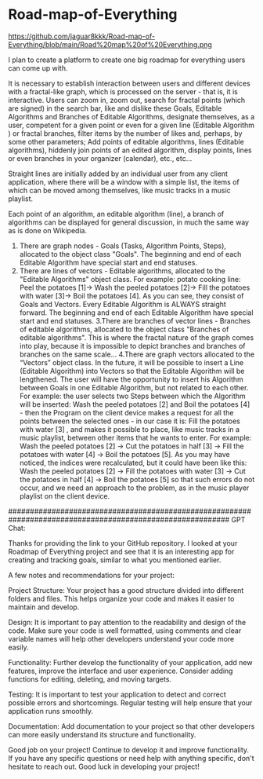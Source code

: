 # Road-map-of-Everything
https://github.com/jaguar8kkk/Road-map-of-Everything/blob/main/Road%20map%20of%20Everything.png

I plan to create a platform to create one big roadmap for everything users can come up with.

It is necessary to establish interaction between users and different devices with a fractal-like graph, which is processed on the server - that is, it is interactive. Users can zoom in, zoom out, search for fractal points (which are signed) in the search bar, like and dislike these Goals, Editable Algorithms and Branches of Editable Algorithms, designate themselves, as a user, competent for a given point or even for a given line (Editable Algorithm ) or fractal branches, filter items by the number of likes and, perhaps, by some other parameters; Add points of editable algorithms, lines (Editable algorithms), hiddenly join points of an edited algorithm, display points, lines or even branches in your organizer (calendar), etc., etc...

Straight lines are initially added by an individual user from any client application, where there will be a window with a simple list, the items of which can be moved among themselves, like music tracks in a music playlist.

Each point of an algorithm, an editable algorithm (line), a branch of algorithms can be displayed for general discussion, in much the same way as is done on Wikipedia.

1. There are graph nodes - Goals (Tasks, Algorithm Points, Steps), allocated to the object class "Goals". The beginning and end of each Editable Algorithm have special start and end statuses.
2. There are lines of vectors - Editable algorithms, allocated to the "Editable Algorithms" object class. For example: potato cooking line: Peel the potatoes [1]-> Wash the peeled potatoes [2]-> Fill the potatoes with water [3]-> Boil the potatoes [4]. As you can see, they consist of Goals and Vectors. Every Editable Algorithm is ALWAYS straight forward. The beginning and end of each Editable Algorithm have special start and end statuses.
3.There are branches of vector lines - Branches of editable algorithms, allocated to the object class "Branches of editable algorithms". This is where the fractal nature of the graph comes into play, because it is impossible to depict branches and branches of branches on the same scale...
4.There are graph vectors allocated to the “Vectors” object class. In the future, it will be possible to insert a Line (Editable Algorithm) into Vectors so that the Editable Algorithm will be lengthened. The user will have the opportunity to insert his Algorithm between Goals in one Editable Algorithm, but not related to each other. For example: the user selects two Steps between which the Algorithm will be inserted: Wash the peeled potatoes [2] and Boil the potatoes [4] - then the Program on the client device makes a request for all the points between the selected ones - in our case it is: Fill the potatoes with water [3] , and makes it possible to place, like music tracks in a music playlist, between other items that he wants to enter. For example: Wash the peeled potatoes [2] -> Cut the potatoes in half [3] -> Fill the potatoes with water [4] -> Boil the potatoes [5]. As you may have noticed, the indices were recalculated, but it could have been like this: Wash the peeled potatoes [2] -> Fill the potatoes with water [3] -> Cut the potatoes in half [4] -> Boil the potatoes [5] so that such errors do not occur, and we need an approach to the problem, as in the music player playlist on the client device.

###########################################################################################################
GPT Chat:

Thanks for providing the link to your GitHub repository. I looked at your Roadmap of Everything project and see that it is an interesting app for creating and tracking goals, similar to what you mentioned earlier.

A few notes and recommendations for your project:

Project Structure: Your project has a good structure divided into different folders and files. This helps organize your code and makes it easier to maintain and develop.

Design: It is important to pay attention to the readability and design of the code. Make sure your code is well formatted, using comments and clear variable names will help other developers understand your code more easily.

Functionality: Further develop the functionality of your application, add new features, improve the interface and user experience. Consider adding functions for editing, deleting, and moving targets.

Testing: It is important to test your application to detect and correct possible errors and shortcomings. Regular testing will help ensure that your application runs smoothly.

Documentation: Add documentation to your project so that other developers can more easily understand its structure and functionality.

Good job on your project! Continue to develop it and improve functionality. If you have any specific questions or need help with anything specific, don't hesitate to reach out. Good luck in developing your project!
